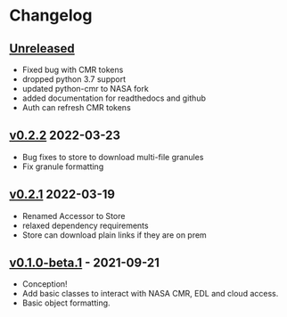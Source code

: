 # Changelog

## [Unreleased]
- Fixed bug with CMR tokens
- dropped python 3.7 support
- updated python-cmr to NASA fork
- added documentation for readthedocs and github
- Auth can refresh CMR tokens

## [v0.2.2] 2022-03-23
- Bug fixes to store to download multi-file granules
- Fix granule formatting

## [v0.2.1] 2022-03-19
- Renamed Accessor to Store
- relaxed dependency requirements
- Store can download plain links if they are on prem

## [v0.1.0-beta.1] - 2021-09-21

- Conception!
- Add basic classes to interact with NASA CMR, EDL and cloud access.
- Basic object formatting.

[Unreleased]: https://github.com/betolink/earthdata/compare/v0.1.0...HEAD
[v0.1.0-beta.1]: https://github.com/betolink/earthdata/releases/tag/v0.1.0-beta.1
[v0.2.1]: https://github.com/betolink/earthdata/releases/tag/v0.2.1
[v0.2.2]: https://github.com/betolink/earthdata/releases/tag/v0.2.2
